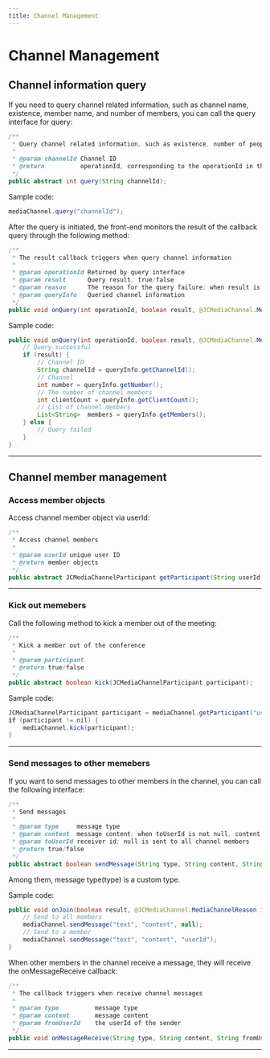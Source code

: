 ```yaml
---
title: Channel Management
---
```

# Channel Management

## Channel information query

If you need to query channel related information, such as channel name,
existence, member name, and number of members, you can call the query
interface for query:

``````java
/**
 * Query channel related information, such as existence, number of people, etc.
 *
 * @param channelId Channel ID
 * @return          operationId, corresponding to the operationId in the onQuery callback
 */
public abstract int query(String channelId);
``````

Sample code:

``````java
mediaChannel.query("channelId");
``````

After the query is initiated, the front-end monitors the result of the
callback query through the following method:

``````java
/**
 * The result callback triggers when query channel information
 *
 * @param operationId Returned by query interface
 * @param result      Query result, true/false
 * @param reason      The reason for the query failure; when result is false, the value is valid
 * @param queryInfo   Queried channel information
 */
public void onQuery(int operationId, boolean result, @JCMediaChannel.MediaChannelReason int reason, JCMediaChannelQueryInfo queryInfo);
``````

Sample code:

``````java
public void onQuery(int operationId, boolean result, @JCMediaChannel.MediaChannelReason int reason, JCMediaChannelQueryInfo queryInfo) {
    // Query successful
    if (result) {
        // Channel ID
        String channelId = queryInfo.getChannelId();
        // Channel
        int number = queryInfo.getNumber();
        // The number of channel members
        int clientCount = queryInfo.getClientCount();
        // List of channel members
        List<String>  members = queryInfo.getMembers();
    } else {
        // Query failed
    }
}
``````

-----

## Channel member management

### Access member objects

Access channel member object via userId:

``````java
/**
 * Access channel members
 *
 * @param userId unique user ID
 * @return member objects
 */
public abstract JCMediaChannelParticipant getParticipant(String userId);
``````

-----

### Kick out memebers

Call the following method to kick a member out of the meeting:

``````java
/**
 * Kick a member out of the conference
 *
 * @param participant
 * @return true/false
 */
public abstract boolean kick(JCMediaChannelParticipant participant);
``````

Sample code:

``````java
JCMediaChannelParticipant participant = mediaChannel.getParticipant("userId");
if (participant != nil) {
    mediaChannel.kick(participant);
}
``````

-----

### Send messages to other memebers

If you want to send messages to other members in the channel, you can
call the following interface:

``````java
/**
 * Send messages
 *
 * @param type     message type
 * @param content  message content; when toUserId is not null, content cannot be greater than 4k
 * @param toUserId receiver id; null is sent to all channel members
 * @return true/false
 */
public abstract boolean sendMessage(String type, String content, String toUserId);
``````

Among them, message type(type) is a custom type.

Sample code:

``````java
public void onJoin(boolean result, @JCMediaChannel.MediaChannelReason int reason, String channelId) {
    // Send to all members
    mediaChannel.sendMessage("text", "content", null);
    // Send to a member
    mediaChannel.sendMessage("text", "content", "userId");
}
``````

When other members in the channel receive a message, they will receive
the onMessageReceive callback:

``````java
/**
 * The callback triggers when receive channel messages
 *
 * @param type          message type
 * @param content       message content
 * @param fromUserId    the userId of the sender
 */
public void onMessageReceive(String type, String content, String fromUserId);
``````

-----
